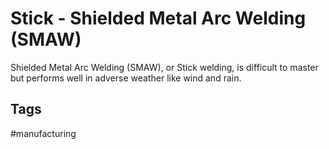 # Stick - Shielded Metal Arc Welding (SMAW)

Shielded Metal Arc Welding (SMAW), or Stick welding, is difficult to master but performs well in adverse weather like wind and rain.



## Tags
#manufacturing

